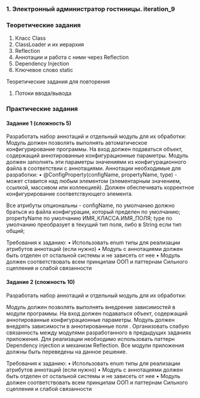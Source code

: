 ### 1. Электронный администратор гостиницы. iteration_9 ###


### Теоретические задания

1) Класс Class
2) ClassLoader и их иерархия
3) Reflection
4) Аннотации и работа с ними через Reflection
5) Dependency Injection
6) Ключевое слово static

Теоретические задания для повторения

1. Потоки ввода/вывода

### Практические задания

#### Задание 1 (сложность 5)

Разработать набор аннотаций и отдельный модуль для их обработки:
Модуль должен позволять выполнять автоматическое конфигурирование программы.
На вход должен подаваться объект, содержащий аннотированные конфигурационные параметры.
Модуль должен заполнять эти параметры значениями из конфигурационного файла в соответствии с аннотациями.
Аннотации необходимые для разработки:
• @ConfigProperty(configName, propertyName, type) -
может ставится над любым элементом (элементарным значением, ссылкой, массивом или коллекцией).
Должен обеспечивать корректное конфигурирование соответствующего элемента.

Все атрибуты опциональны - configName, по умолчанию должно браться из файла конфигурации,
который пределен по умолчанию; propertyName по умолчанию ИМЯ_КЛАССА.ИМЯ_ПОЛЯ;
type по умолчанию преобразует в текущий тип поля, либо в String если тип общий;

Требования к заданию:
      • Использовать enum типы для реализации атрибутов аннотаций (если нужно)
      • Модуль с аннотациями должен быть отделен от остальной системы и не зависеть от нее
      • Модуль должен соответствовать всем принципам ООП и паттернам Сильного сцепления и слабой связанности

#### Задание 2 (сложность 10)

Разработать набор аннотаций и отдельный модуль для их обработки:

Модуль должен позволять выполнять внедрение зависимостей в модули программы.
На вход должен подаваться объект, содержащий аннотированные конфигурационные параметры.
Модуль должен внедрять зависимости в аннотированные поля .
Организовать слабую связанность между модулями разработанного в предыдущих заданиях приложения.
Для реализации необходимо использовать паттерн Dependency injection и механизм Reflection.
Все модули приложения должны быть переведены на данное решение.

Требования к заданию:
• Использовать enum типы для реализации атрибутов аннотаций (если нужно)
• Модуль с аннотациями должен быть отделен от остальной системы и не зависеть от нее
• Модуль должен соответствовать всем принципам ООП и паттернам Сильного сцепления и слабой связанности
